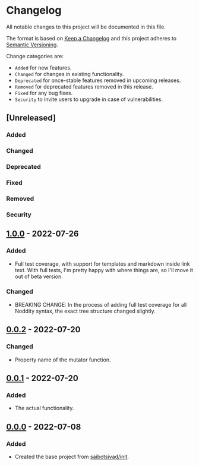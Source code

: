 # Changelog

All notable changes to this project will be documented in this file.

The format is based on [Keep a Changelog](http://keepachangelog.com/en/1.0.0/)
and this project adheres to [Semantic Versioning](http://semver.org/spec/v2.0.0.html).

Change categories are:

* `Added` for new features.
* `Changed` for changes in existing functionality.
* `Deprecated` for once-stable features removed in upcoming releases.
* `Removed` for deprecated features removed in this release.
* `Fixed` for any bug fixes.
* `Security` to invite users to upgrade in case of vulnerabilities.

## [Unreleased]
### Added
### Changed
### Deprecated
### Fixed
### Removed
### Security

## [1.0.0](https://github.com/saibotsivad/mdast-util-noddity/compare/v0.0.2...v1.0.0) - 2022-07-26
### Added
- Full test coverage, with support for templates and markdown inside link text. With full tests, I'm pretty happy with where things are, so I'll move it out of beta version.
### Changed
- BREAKING CHANGE: In the process of adding full test coverage for all Noddity syntax, the exact tree structure changed slightly.

## [0.0.2](https://github.com/saibotsivad/mdast-util-noddity/compare/v0.0.0...v0.0.2) - 2022-07-20
### Changed
- Property name of the mutator function.

## [0.0.1](https://github.com/saibotsivad/mdast-util-noddity/compare/v0.0.0...v0.0.1) - 2022-07-20
### Added
- The actual functionality.

## [0.0.0](https://github.com/saibotsivad/mdast-util-noddity/tree/v0.0.0) - 2022-07-08
### Added
- Created the base project from [saibotsivad/init](https://github.com/saibotsivad/init).
